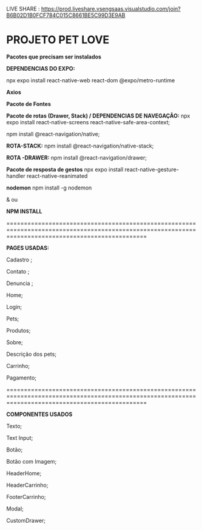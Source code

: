 LIVE SHARE : https://prod.liveshare.vsengsaas.visualstudio.com/join?B6B02D1B0FCF784C015C8661BE5C99D3E9AB

**PROJETO PET LOVE**
====================================================================================================================================================

**Pacotes que precisam ser instalados**

**DEPENDENCIAS DO EXPO:**

npx expo install react-native-web react-dom @expo/metro-runtime

**Axios**

**Pacote de Fontes** 

**Pacote de rotas (Drawer, Stack) / DEPENDENCIAS DE NAVEGAÇÃO:**
npx expo install react-native-screens react-native-safe-area-context;

npm install @react-navigation/native;

**ROTA-STACK:** npm install @react-navigation/native-stack;

**ROTA -DRAWER:** npm install @react-navigation/drawer;

**Pacote de resposta de gestos**
npx expo install react-native-gesture-handler react-native-reanimated

**nodemon**
npm install -g nodemon

& ou

**NPM INSTALL** 

====================================================================================================================================================

**PAGES USADAS:**

Cadastro ;

Contato ;

Denuncia ;

Home;

Login;

Pets;

Produtos;

Sobre;

Descrição dos pets;

Carrinho;

Pagamento;

====================================================================================================================================================

**COMPONENTES USADOS**

Texto;

Text Input;

Botão;

Botão com Imagem;

HeaderHome;

HeaderCarrinho;

FooterCarrinho;

Modal;

CustomDrawer;

